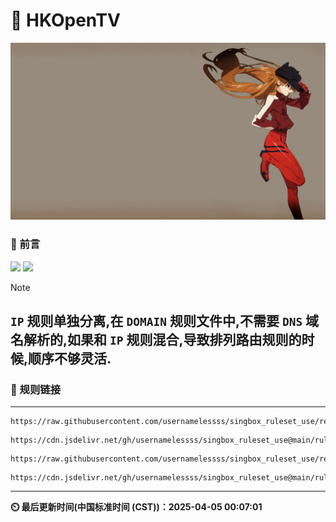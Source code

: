 
# 🧸 HKOpenTV
![](https://raw.githubusercontent.com/usernamelessss/picture-bed/main/images/202504042256831.jpg)
### 📣 前言
![](https://shields.io/badge/-移除重复规则-ff69b4) ![](https://shields.io/badge/-IP&nbsp;规则单独存放不与&nbsp;DOMAIN&nbsp;等混合-green)
> [!NOTE]
**`IP` 规则单独分离,在 `DOMAIN` 规则文件中,不需要 `DNS` 域名解析的,如果和 `IP` 规则混合,导致排列路由规则的时候,顺序不够灵活.**
---

###  🔗 规则链接
---

```url
https://raw.githubusercontent.com/usernamelessss/singbox_ruleset_use/refs/heads/main/rule/HKOpenTV/HKOpenTV_No_IP.json
```

```url
https://cdn.jsdelivr.net/gh/usernamelessss/singbox_ruleset_use@main/rule/HKOpenTV/HKOpenTV_No_IP.json
```

```url
https://raw.githubusercontent.com/usernamelessss/singbox_ruleset_use/refs/heads/main/rule/HKOpenTV/HKOpenTV_No_IP.srs
```

```url
https://cdn.jsdelivr.net/gh/usernamelessss/singbox_ruleset_use@main/rule/HKOpenTV/HKOpenTV_No_IP.srs
```

---
**⏲️ 最后更新时间(中国标准时间 (CST))：2025-04-05 00:07:01**